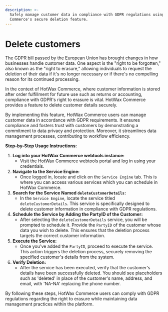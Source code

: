```yaml
---
description: >-
  Safely manage customer data in compliance with GDPR regulations using HotWax
  Commerce's secure deletion feature.
---
```


# Delete customers

The GDPR bill passed by the European Union has brought changes in how businesses handle customer data. One aspect is the "right to be forgotten," also known as the "right to erasure," allowing individuals to request the deletion of their data if it's no longer necessary or if there's no compelling reason for its continued processing.

In the context of HotWax Commerce, where customer information is stored after order fulfillment for future use such as returns or accounting, compliance with GDPR's right to erasure is vital. HotWax Commerce provides a feature to delete customer details securely.

By implementing this feature, HotWax Commerce users can manage customer data in accordance with GDPR requirements. It ensures compliance and fosters trust with customers by demonstrating a commitment to data privacy and protection. Moreover, it streamlines data management processes, contributing to workflow efficiency.

**Step-by-Step Usage Instructions:**

1. **Log into your HotWax Commerce webtools instance:**
   * Visit the HotWax Commerce webtools portal and log in using your credentials.
2. **Navigate to the Service Engine:**
   * Once logged in, locate and click on the `Service Engine` tab. This is where you can access various services which you can schedule in HotWax Commerce.
3. **Search for the Service Named `deleteCustomerDetails`:**
   * In the `Service Engine`, locate the service titled `deleteCustomerDetails`. This service is specifically designed to delete customer information in compliance with GDPR regulations.
4. **Schedule the Service by Adding the PartyID of the Customer:**
   * After selecting the `deleteCustomerDetails` service, you will be prompted to schedule it. Provide the `PartyID` of the customer whose data you wish to delete. This ensures that the deletion process targets the correct customer information.
5. **Execute the Service:**
   * Once you've added the `PartyID`, proceed to execute the service. This action triggers the deletion process, securely removing the specified customer's details from the system.
6. **Verify Deletion:**
   * After the service has been executed, verify that the customer's details have been successfully deleted. You should see placeholders such as 'deleted' in place of the customer's name, address, and email, with 'NA-NA' replacing the phone number.

By following these steps, HotWax Commerce users can comply with GDPR regulations regarding the right to erasure while maintaining data management practices within the platform.
